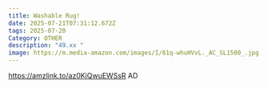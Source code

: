 ```yaml
---
title: Washable Rug!
date: 2025-07-21T07:31:12.672Z
tags: 2025-07-20
Category: OTHER
description: "49.xx "
image: https://m.media-amazon.com/images/I/81q-whuHVvL._AC_SL1500_.jpg
---
```

https://amzlink.to/az0KjQwuEWSsR
AD